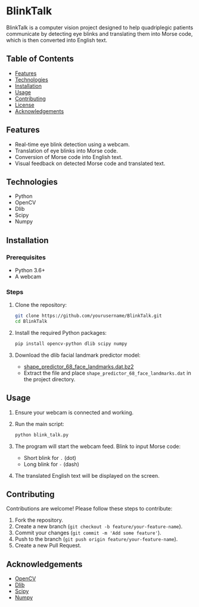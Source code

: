 # BlinkTalk

BlinkTalk is a computer vision project designed to help quadriplegic patients communicate by detecting eye blinks and translating them into Morse code, which is then converted into English text.

## Table of Contents

- [Features](#features)
- [Technologies](#technologies)
- [Installation](#installation)
- [Usage](#usage)
- [Contributing](#contributing)
- [License](#license)
- [Acknowledgements](#acknowledgements)

## Features

- Real-time eye blink detection using a webcam.
- Translation of eye blinks into Morse code.
- Conversion of Morse code into English text.
- Visual feedback on detected Morse code and translated text.

## Technologies

- Python
- OpenCV
- Dlib
- Scipy
- Numpy

## Installation

### Prerequisites

- Python 3.6+
- A webcam

### Steps

1. Clone the repository:

    ```bash
    git clone https://github.com/yourusername/BlinkTalk.git
    cd BlinkTalk
    ```

2. Install the required Python packages:

    ```bash
    pip install opencv-python dlib scipy numpy
    ```

3. Download the dlib facial landmark predictor model:

    - [shape_predictor_68_face_landmarks.dat.bz2](http://dlib.net/files/shape_predictor_68_face_landmarks.dat.bz2)
    - Extract the file and place `shape_predictor_68_face_landmarks.dat` in the project directory.

## Usage

1. Ensure your webcam is connected and working.
2. Run the main script:

    ```bash
    python blink_talk.py
    ```

3. The program will start the webcam feed. Blink to input Morse code:
    - Short blink for `.` (dot)
    - Long blink for `-` (dash)

4. The translated English text will be displayed on the screen.

## Contributing

Contributions are welcome! Please follow these steps to contribute:

1. Fork the repository.
2. Create a new branch (`git checkout -b feature/your-feature-name`).
3. Commit your changes (`git commit -m 'Add some feature'`).
4. Push to the branch (`git push origin feature/your-feature-name`).
5. Create a new Pull Request.

## Acknowledgements

- [OpenCV](https://opencv.org/)
- [Dlib](http://dlib.net/)
- [Scipy](https://www.scipy.org/)
- [Numpy](https://numpy.org/)

